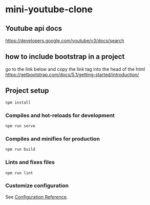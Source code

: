 # mini-youtube-clone

## Youtube api docs
https://developers.google.com/youtube/v3/docs/search

## how to include bootstrap in a project
go to the link below and copy the link tag into the head of the html
https://getbootstrap.com/docs/5.1/getting-started/introduction/

## Project setup
```
npm install
```

### Compiles and hot-reloads for development
```
npm run serve
```

### Compiles and minifies for production
```
npm run build
```

### Lints and fixes files
```
npm run lint
```

### Customize configuration
See [Configuration Reference](https://cli.vuejs.org/config/).
